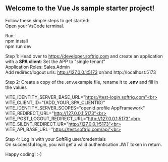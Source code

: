 <h2>Welcome to the Vue Js sample starter project!</h2>

Follow these simple steps to get started:<br>
Open your VsCode terminal.

Run:<br>
npm install<br>
npm run dev  <br>

Step 1:
Head over to https://developer.softrig.com and create an application with a <b>SPA client</b>:
Set the APP to "single tenant"<br>
Application Roles: Sales.Admin<br>
Add redirect/logout urls: http://127.0.0.1:5173 or/and http://localhost:5173<br>

Step 2:
Create a copy of the .env.example file, rename it to <b>.env</b> and fill in the values


VITE_IDENTITY_SERVER_BASE_URL="https://test-login.softrig.com"<br>
VITE_CLIENT_ID="(ADD_YOUR_SPA_CLIENTID)"<br>
VITE_IDENTITY_SERVER_SCOPES="openid profile AppFramework"<br>
VITE_REDIRECT_URL="http://127.0.0.1:5173"<br>
VITE_POST_LOGOUT_REDIRECT_URL="http://127.0.0.1:5173"<br>
VITE_SILENT_REDIRECT_UR="http://127.0.0.1:5173"<br>
VITE_API_BASE_URL="https://test.softrig.com/api"<br>


Step 4:
Log in with your SoftRig user/credentials<br>
On successful login, you will get a valid authentication JWT token in return.

Happy coding! :-)
